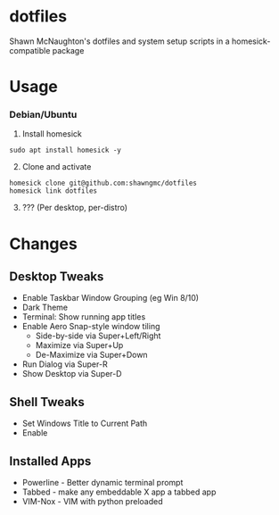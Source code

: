 # dotfiles
Shawn McNaughton's dotfiles and system setup scripts in a homesick-compatible package


# Usage
### Debian/Ubuntu
1. Install homesick 
```
sudo apt install homesick -y
```
2. Clone and activate
```
homesick clone git@github.com:shawngmc/dotfiles
homesick link dotfiles
```
3. ??? (Per desktop, per-distro)


# Changes
## Desktop Tweaks
- Enable Taskbar Window Grouping (eg Win 8/10)
- Dark Theme
- Terminal: Show running app titles
- Enable Aero Snap-style window tiling 
  - Side-by-side via Super+Left/Right
  - Maximize via Super+Up
  - De-Maximize via Super+Down
- Run Dialog via Super-R
- Show Desktop via Super-D

## Shell Tweaks
- Set Windows Title to Current Path
- Enable 

## Installed Apps
- Powerline - Better dynamic terminal prompt
- Tabbed - make any embeddable X app a tabbed app
- VIM-Nox - VIM with python preloaded
